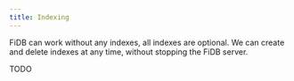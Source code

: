 ```yaml
---
title: Indexing
---
```


FiDB can work without any indexes, all indexes are optional.
We can create and delete indexes at any time,
without stopping the FiDB server.

TODO
